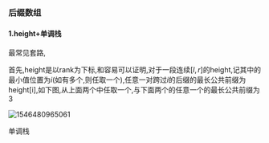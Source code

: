 ### 后缀数组 ###

#### 1.height+单调栈 ####

最常见套路,

首先,height是以rank为下标,和容易可以证明,对于一段连续$[l,r]$的height,记其中的最小值位置为$i$(如有多个,则任取一个),任意一对跨过$i$的后缀的最长公共前缀为height[i],如下图,从上面两个中任取一个,与下面两个的任意一个的最长公共前缀为3

![1546480965061](C:\Users\13219\AppData\Roaming\Typora\typora-user-images\1546480965061.png)

单调栈